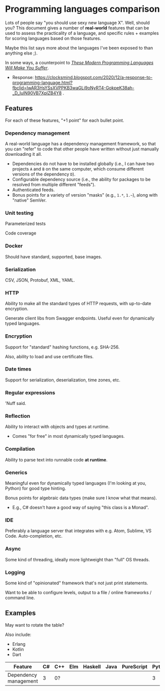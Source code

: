 # Programming languages comparison

Lots of people say "you should use sexy new language X". Well, should you? This
document gives a number of **real-world** features that can be used to assess
the practicality of a language, and specific rules + examples for scoring
languages based on those features.

Maybe this list says more about the languages I've been exposed to than anything else ;).

In some ways, a counterpoint to
[_These Modern Programming Languages Will Make You Suffer_](https://medium.com/better-programming/modern-languages-suck-ad21cbc8a57c).
- Response: https://clocksmind.blogspot.com/2020/12/a-response-to-programming-language.html?fbclid=IwAR3HsYSsXVPPKB3waGLj9oNyRT4-GokpeK38ah-_D_IulN90VB7XplZB4Y8 .

## Features

For each of these features, "+1 point" for each bullet point.

### Dependency management

A real-world language has a dependency management framework, so that you can
"refer" to code that other people have written without just manually downloading
it all.

- Dependencies do not have to be installed globally (i.e., I can have two projects `A` and `B` on the same computer, which consume different versions of the dependency `D`).
- Configurable dependency source (i.e., the ability for packages to be resolved from multiple different "feeds").
- Authenticated feeds.
- Bonus points for a variety of version "masks" (e.g., `1.*`, `1.~`), along with "native" SemVer.

### Unit testing

Parameterized tests

Code coverage

### Docker

Should have standard, supported, base images.

### Serialization

CSV, JSON, Protobuf, XML, YAML.

### HTTP

Ability to make all the standard types of HTTP requests, with up-to-date encryption.

Generate client libs from Swagger endpoints. Useful even for dynamically typed languages.

### Encryption

Support for "standard" hashing functions, e.g. SHA-256.

Also, ability to load and use certificate files.

### Date times

Support for serialization, deserialization, time zones, etc.

### Regular expressions

'Nuff said.

### Reflection

Ability to interact with objects and types at runtime.
- Comes "for free" in most dynamically typed languages.

### Compilation

Ability to parse text into runnable code **at runtime**.

### Generics

Meaningful even for dynamically typed languages (I'm looking at you, Python) for good type hinting.

Bonus points for algebraic data types (make sure I know what that means).
- E.g., C\# doesn't have a good way of saying "this class is a Monad".

### IDE

Preferably a language server that integrates with e.g. Atom, Sublime, VS Code. Auto-completion, etc.

### Async

Some kind of threading, ideally more lightweight than "full" OS threads.

### Logging

Some kind of "opinionated" framework that's not just print statements.

Want to be able to configure levels, output to a file / online frameworks / command line.

## Examples

May want to rotate the table?

Also include:

- Erlang
- Kotlin
- Dart

| Feature | C\# | C++ | Elm | Haskell | Java | PureScript | Python |
|-|-|-|-|-|-|-|-|
| Dependency management | 3 | 0? | | | | | 3 |
